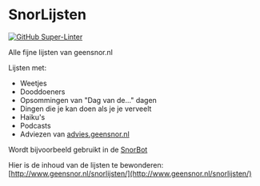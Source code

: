# SnorLijsten
[![GitHub Super-Linter](https://github.com/geensnor/SnorLijsten/workflows/Lint%20Code%20Base/badge.svg)](https://github.com/marketplace/actions/super-linter)

Alle fijne lijsten van geensnor.nl

Lijsten met:

- Weetjes
- Dooddoeners
- Opsommingen van "Dag van de..." dagen
- Dingen die je kan doen als je je verveelt
- Haiku's
- Podcasts
- Adviezen van [advies.geensnor.nl](https://advies.geensnor.nl)

Wordt bijvoorbeeld gebruikt in de [SnorBot](https://github.com/geensnor/SnorBot)

Hier is de inhoud van de lijsten te bewonderen: [http://www.geensnor.nl/snorlijsten/](http://www.geensnor.nl/snorlijsten/)
